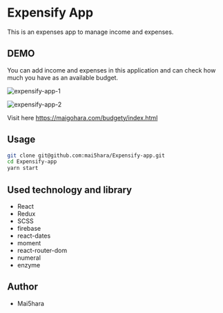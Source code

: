 # Expensify App

This is an expenses app to manage income and expenses.

## DEMO

You can add income and expenses in this application and can check how much you have as an available budget.

![expensify-app-1](https://user-images.githubusercontent.com/44576047/90987487-30f12880-e540-11ea-9b92-70e9d69441f5.jpg)<br>

![expensify-app-2](https://user-images.githubusercontent.com/44576047/90987490-35b5dc80-e540-11ea-9cbd-a745cce6642d.jpg)

Visit here
https://maigohara.com/budgety/index.html

## Usage

```bash
git clone git@github.com:mai5hara/Expensify-app.git
cd Expensify-app
yarn start
```

## Used technology and library

* React
* Redux
* SCSS
* firebase
* react-dates
* moment
* react-router-dom
* numeral
* enzyme

## Author

* Mai5hara
